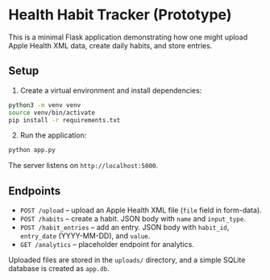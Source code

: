 # Health Habit Tracker (Prototype)

This is a minimal Flask application demonstrating how one might upload Apple Health XML data,
create daily habits, and store entries.

## Setup

1. Create a virtual environment and install dependencies:

```bash
python3 -m venv venv
source venv/bin/activate
pip install -r requirements.txt
```

2. Run the application:

```bash
python app.py
```

The server listens on `http://localhost:5000`.

## Endpoints

- `POST /upload` – upload an Apple Health XML file (`file` field in form-data).
- `POST /habits` – create a habit. JSON body with `name` and `input_type`.
- `POST /habit_entries` – add an entry. JSON body with `habit_id`, `entry_date` (YYYY-MM-DD), and `value`.
- `GET /analytics` – placeholder endpoint for analytics.

Uploaded files are stored in the `uploads/` directory, and a simple SQLite database is created as `app.db`.
